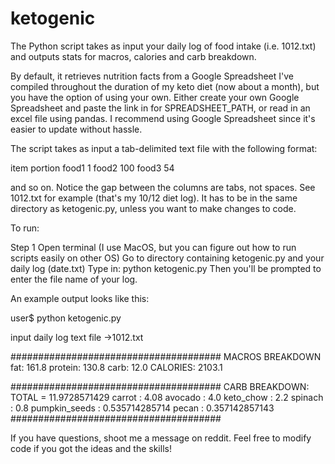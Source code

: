 # ketogenic

The Python script takes as input your daily log of food intake (i.e. 1012.txt) and outputs stats for macros, calories and carb breakdown.

By default, it retrieves nutrition facts from a Google Spreadsheet I've compiled throughout the duration of my keto diet (now about a month), but you have the option of using your own. Either create your own Google Spreadsheet and paste the link in for SPREADSHEET_PATH, or read in an excel file using pandas. I recommend using Google Spreadsheet since it's easier to update without hassle.

The script takes as input a tab-delimited text file with the following format:

item  portion
food1 1
food2 100
food3 54

and so on. Notice the gap between the columns are tabs, not spaces.
See 1012.txt for example (that's my 10/12 diet log). It has to be in the same directory as ketogenic.py, unless you want to make changes to code.

To run:

Step 1
Open terminal (I use MacOS, but you can figure out how to run scripts easily on other OS)
Go to directory containing ketogenic.py and your daily log (date.txt)
Type in: python ketogenic.py
Then you'll be prompted to enter the file name of your log.

An example output looks like this:

user$ python ketogenic.py

input daily log text file
->1012.txt

######################################
MACROS BREAKDOWN
fat: 161.8
protein: 130.8
carb: 12.0
CALORIES: 2103.1

######################################
CARB BREAKDOWN: TOTAL = 11.9728571429
carrot :  4.08
avocado :  4.0
keto_chow :  2.2
spinach :  0.8
pumpkin_seeds :  0.535714285714
pecan :  0.357142857143
######################################

If you have questions, shoot me a message on reddit.
Feel free to modify code if you got the ideas and the skills!
